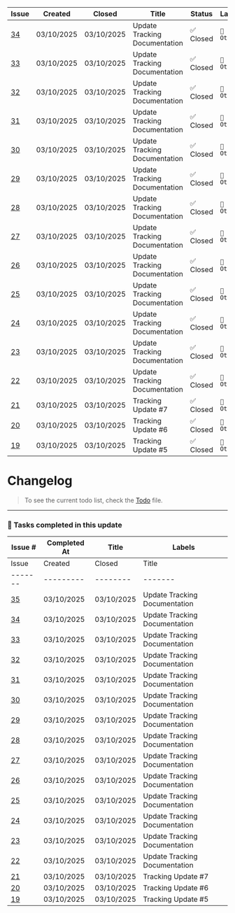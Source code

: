 | Issue | Created | Closed | Title | Status | Labels |
|-------|---------|--------|-------|--------|--------|
| [34](https://github.com/Gallucky/ClarityBox/pull/34) | 03/10/2025 | 03/10/2025 | Update Tracking Documentation | ✅ Closed | `📌 Other` |
| [33](https://github.com/Gallucky/ClarityBox/pull/33) | 03/10/2025 | 03/10/2025 | Update Tracking Documentation | ✅ Closed | `📌 Other` |
| [32](https://github.com/Gallucky/ClarityBox/pull/32) | 03/10/2025 | 03/10/2025 | Update Tracking Documentation | ✅ Closed | `📌 Other` |
| [31](https://github.com/Gallucky/ClarityBox/pull/31) | 03/10/2025 | 03/10/2025 | Update Tracking Documentation | ✅ Closed | `📌 Other` |
| [30](https://github.com/Gallucky/ClarityBox/pull/30) | 03/10/2025 | 03/10/2025 | Update Tracking Documentation | ✅ Closed | `📌 Other` |
| [29](https://github.com/Gallucky/ClarityBox/pull/29) | 03/10/2025 | 03/10/2025 | Update Tracking Documentation | ✅ Closed | `📌 Other` |
| [28](https://github.com/Gallucky/ClarityBox/pull/28) | 03/10/2025 | 03/10/2025 | Update Tracking Documentation | ✅ Closed | `📌 Other` |
| [27](https://github.com/Gallucky/ClarityBox/pull/27) | 03/10/2025 | 03/10/2025 | Update Tracking Documentation | ✅ Closed | `📌 Other` |
| [26](https://github.com/Gallucky/ClarityBox/pull/26) | 03/10/2025 | 03/10/2025 | Update Tracking Documentation | ✅ Closed | `📌 Other` |
| [25](https://github.com/Gallucky/ClarityBox/pull/25) | 03/10/2025 | 03/10/2025 | Update Tracking Documentation | ✅ Closed | `📌 Other` |
| [24](https://github.com/Gallucky/ClarityBox/pull/24) | 03/10/2025 | 03/10/2025 | Update Tracking Documentation | ✅ Closed | `📌 Other` |
| [23](https://github.com/Gallucky/ClarityBox/pull/23) | 03/10/2025 | 03/10/2025 | Update Tracking Documentation | ✅ Closed | `📌 Other` |
| [22](https://github.com/Gallucky/ClarityBox/pull/22) | 03/10/2025 | 03/10/2025 | Update Tracking Documentation | ✅ Closed | `📌 Other` |
| [21](https://github.com/Gallucky/ClarityBox/pull/21) | 03/10/2025 | 03/10/2025 | Tracking Update #7 | ✅ Closed | `📌 Other` |
| [20](https://github.com/Gallucky/ClarityBox/pull/20) | 03/10/2025 | 03/10/2025 | Tracking Update #6 | ✅ Closed | `📌 Other` |
| [19](https://github.com/Gallucky/ClarityBox/pull/19) | 03/10/2025 | 03/10/2025 | Tracking Update #5 | ✅ Closed | `📌 Other` |
# Changelog

> To see the current todo list, check the [Todo](./Todo.md) file.
---

### 🏁 Tasks completed in this update

| Issue # | Completed At | Title | Labels |
|---------|--------------|-------|--------|
| Issue | Created | Closed | Title | Status | Labels |
|-------|---------|--------|-------|--------|--------|
| [35](https://github.com/Gallucky/ClarityBox/pull/35) | 03/10/2025 | 03/10/2025 | Update Tracking Documentation |  | `📌 Other` |
| [34](https://github.com/Gallucky/ClarityBox/pull/34) | 03/10/2025 | 03/10/2025 | Update Tracking Documentation |  | `📌 Other` |
| [33](https://github.com/Gallucky/ClarityBox/pull/33) | 03/10/2025 | 03/10/2025 | Update Tracking Documentation |  | `📌 Other` |
| [32](https://github.com/Gallucky/ClarityBox/pull/32) | 03/10/2025 | 03/10/2025 | Update Tracking Documentation |  | `📌 Other` |
| [31](https://github.com/Gallucky/ClarityBox/pull/31) | 03/10/2025 | 03/10/2025 | Update Tracking Documentation |  | `📌 Other` |
| [30](https://github.com/Gallucky/ClarityBox/pull/30) | 03/10/2025 | 03/10/2025 | Update Tracking Documentation |  | `📌 Other` |
| [29](https://github.com/Gallucky/ClarityBox/pull/29) | 03/10/2025 | 03/10/2025 | Update Tracking Documentation |  | `📌 Other` |
| [28](https://github.com/Gallucky/ClarityBox/pull/28) | 03/10/2025 | 03/10/2025 | Update Tracking Documentation |  | `📌 Other` |
| [27](https://github.com/Gallucky/ClarityBox/pull/27) | 03/10/2025 | 03/10/2025 | Update Tracking Documentation |  | `📌 Other` |
| [26](https://github.com/Gallucky/ClarityBox/pull/26) | 03/10/2025 | 03/10/2025 | Update Tracking Documentation |  | `📌 Other` |
| [25](https://github.com/Gallucky/ClarityBox/pull/25) | 03/10/2025 | 03/10/2025 | Update Tracking Documentation |  | `📌 Other` |
| [24](https://github.com/Gallucky/ClarityBox/pull/24) | 03/10/2025 | 03/10/2025 | Update Tracking Documentation |  | `📌 Other` |
| [23](https://github.com/Gallucky/ClarityBox/pull/23) | 03/10/2025 | 03/10/2025 | Update Tracking Documentation |  | `📌 Other` |
| [22](https://github.com/Gallucky/ClarityBox/pull/22) | 03/10/2025 | 03/10/2025 | Update Tracking Documentation |  | `📌 Other` |
| [21](https://github.com/Gallucky/ClarityBox/pull/21) | 03/10/2025 | 03/10/2025 | Tracking Update #7 |  | `📌 Other` |
| [20](https://github.com/Gallucky/ClarityBox/pull/20) | 03/10/2025 | 03/10/2025 | Tracking Update #6 |  | `📌 Other` |
| [19](https://github.com/Gallucky/ClarityBox/pull/19) | 03/10/2025 | 03/10/2025 | Tracking Update #5 |  | `📌 Other` |

